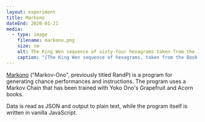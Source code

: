 ```yaml
---
layout: experiment
title: Markono
dateEnd: 2020-01-21
media:
  - type: image
    filename: markono.png
    size: sm
    alt: The King Wen sequence of sixty-four hexagrams taken from the I Ching
    caption: "[The King Wen sequence of hexagrams, taken from the Book of Changes 易經 &nearr;](https://en.wikipedia.org/wiki/I_Ching)"
---
```


[Markono](https://dada.tom.so) ("Markov-Ono", previously titled RandP) is a program for generating chance performances and instructions. The program uses a Markov Chain that has been trained with Yoko Ono's Grapefruit and Acorn books.

Data is read as JSON and output to plain text, while the program itself is written in vanilla JavaScript.

